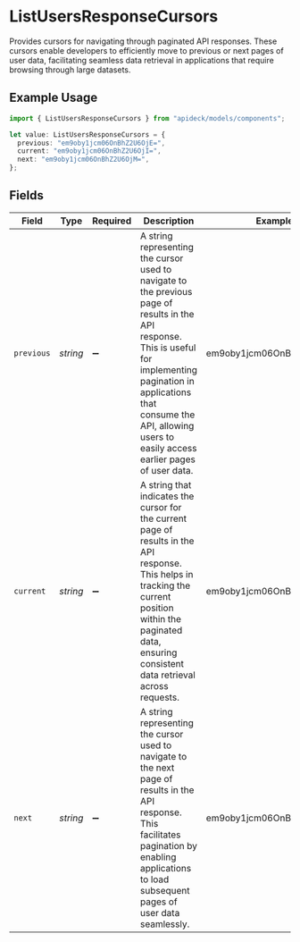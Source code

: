 # ListUsersResponseCursors

Provides cursors for navigating through paginated API responses. These cursors enable developers to efficiently move to previous or next pages of user data, facilitating seamless data retrieval in applications that require browsing through large datasets.

## Example Usage

```typescript
import { ListUsersResponseCursors } from "apideck/models/components";

let value: ListUsersResponseCursors = {
  previous: "em9oby1jcm06OnBhZ2U6OjE=",
  current: "em9oby1jcm06OnBhZ2U6OjI=",
  next: "em9oby1jcm06OnBhZ2U6OjM=",
};
```

## Fields

| Field                                                                                                                                                                                                                                               | Type                                                                                                                                                                                                                                                | Required                                                                                                                                                                                                                                            | Description                                                                                                                                                                                                                                         | Example                                                                                                                                                                                                                                             |
| --------------------------------------------------------------------------------------------------------------------------------------------------------------------------------------------------------------------------------------------------- | --------------------------------------------------------------------------------------------------------------------------------------------------------------------------------------------------------------------------------------------------- | --------------------------------------------------------------------------------------------------------------------------------------------------------------------------------------------------------------------------------------------------- | --------------------------------------------------------------------------------------------------------------------------------------------------------------------------------------------------------------------------------------------------- | --------------------------------------------------------------------------------------------------------------------------------------------------------------------------------------------------------------------------------------------------- |
| `previous`                                                                                                                                                                                                                                          | *string*                                                                                                                                                                                                                                            | :heavy_minus_sign:                                                                                                                                                                                                                                  | A string representing the cursor used to navigate to the previous page of results in the API response. This is useful for implementing pagination in applications that consume the API, allowing users to easily access earlier pages of user data. | em9oby1jcm06OnBhZ2U6OjE=                                                                                                                                                                                                                            |
| `current`                                                                                                                                                                                                                                           | *string*                                                                                                                                                                                                                                            | :heavy_minus_sign:                                                                                                                                                                                                                                  | A string that indicates the cursor for the current page of results in the API response. This helps in tracking the current position within the paginated data, ensuring consistent data retrieval across requests.                                  | em9oby1jcm06OnBhZ2U6OjI=                                                                                                                                                                                                                            |
| `next`                                                                                                                                                                                                                                              | *string*                                                                                                                                                                                                                                            | :heavy_minus_sign:                                                                                                                                                                                                                                  | A string representing the cursor used to navigate to the next page of results in the API response. This facilitates pagination by enabling applications to load subsequent pages of user data seamlessly.                                           | em9oby1jcm06OnBhZ2U6OjM=                                                                                                                                                                                                                            |